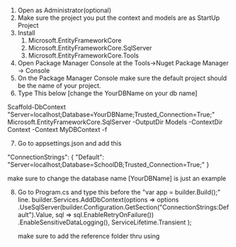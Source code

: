 

1. Open as Administrator(optional)
2. Make sure the project you put the context and models are as StartUp Project
3. Install
    1. Microsoft.EntityFrameworkCore
    2. Microsoft.EntityFrameworkCore.SqlServer
    3. Microsoft.EntityFrameworkCore.Tools
4. Open Package Manager Console at the Tools->Nuget Package Manager -> Console
5. On the Package Manager Console make sure the default project should be the name of your project.
6. Type This below [change the YourDBName on your db name]

Scaffold-DbContext "Server=localhost;Database=YourDBName;Trusted_Connection=True;" Microsoft.EntityFrameworkCore.SqlServer -OutputDir Models -ContextDir Context -Context MyDBContext -f

7. Go to appsettings.json and add this

"ConnectionStrings": {
        "Default": "Server=localhost;Database=SchoolDB;Trusted_Connection=True;"
    }

make sure to change the database name [YourDBName] is just an example

8. Go to Program.cs and type this before the "var app = builder.Build();" line.
    builder.Services.AddDbContext<MyDBContext>(options =>
                options
                    .UseSqlServer(builder.Configuration.GetSection("ConnectionStrings:Default").Value,
                        sql => sql.EnableRetryOnFailure())
                    .EnableSensitiveDataLogging(), ServiceLifetime.Transient
                );

    make sure to add the reference folder thru using

